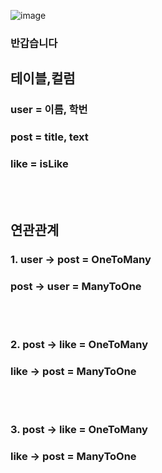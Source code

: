 ![image](https://github.com/user-attachments/assets/5fd3e1a8-b14f-47e2-b5e3-353346fbd7a5)   
### 반갑습니다    
## 테이블,컬럼   
### user = 이름, 학번   
### post = title, text    
### like = isLike   
<br/><br/>
## 연관관계
### 1. user -> post = OneToMany   
### post -> user = ManyToOne   
<br/><br/>
### 2. post -> like = OneToMany
### like -> post = ManyToOne    
<br/><br/>
### 3.   post -> like = OneToMany
###      like -> post = ManyToOne





